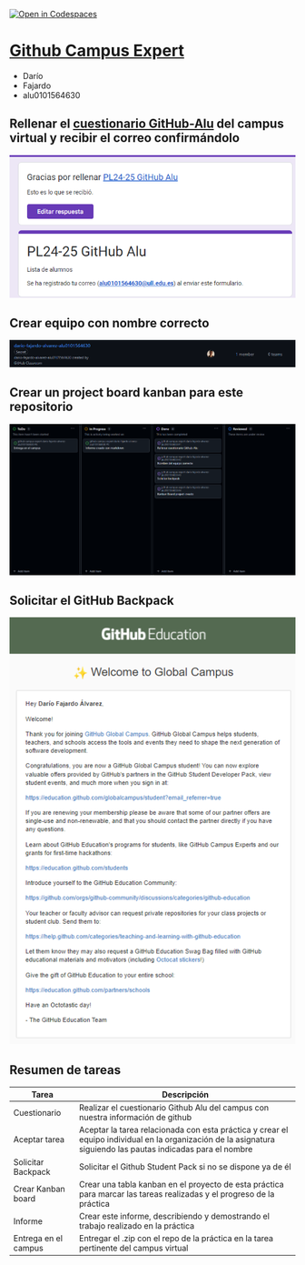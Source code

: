 [![Open in Codespaces](https://classroom.github.com/assets/launch-codespace-2972f46106e565e64193e422d61a12cf1da4916b45550586e14ef0a7c637dd04.svg)](https://classroom.github.com/open-in-codespaces?assignment_repo_id=17895047)


# [Github Campus Expert](https://apuntes-pl.vercel.app/labs/github-campus-expert) 

- Darío 
- Fajardo 
- alu0101564630

## Rellenar el [cuestionario GitHub-Alu](https://docs.google.com/forms/d/e/1FAIpQLSd7Ee2dW5AqOepKJmznjh1TDCoaNNUbo8adrk-rxYHNJwK1GA/viewform) del campus virtual y recibir el correo confirmándolo

![correo de confirmacion del cuestionario](docs/correo_cuestionario.png)

## Crear equipo con nombre correcto

![equipo](docs/equipo.png)

## Crear un project board kanban para este repositorio

![project board kanban](docs/project_board.png)

## Solicitar el GitHub Backpack

![github backpack](docs/backpack.png)

## Resumen de tareas

| Tarea | Descripción |
|-------|-------------|
| Cuestionario | Realizar el cuestionario Github Alu del campus con nuestra información de github |
| Aceptar tarea | Aceptar la tarea relacionada con esta práctica y crear el equipo individual en la organización de la asignatura siguiendo las pautas indicadas para el nombre |
| Solicitar Backpack | Solicitar el Github Student Pack si no se dispone ya de él |
| Crear Kanban board | Crear una tabla kanban en el proyecto de esta práctica para marcar las tareas realizadas y el progreso de la práctica |
| Informe | Crear este informe, describiendo y demostrando el trabajo realizado en la práctica |
| Entrega en el campus | Entregar el .zip con el repo de la práctica en la tarea pertinente del campus virtual |
